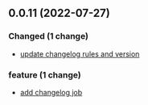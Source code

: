 ## 0.0.11 (2022-07-27)

### Changed (1 change)

- [update changelog rules and version](kchat/webapp@bc1ffc3f91bf758bc6812601c725bd2a6ac09d6e)

### feature (1 change)

- [add changelog job](kchat/webapp@78e5bb907afcc28a5e0845244c1ee510f7bcd4c4)
